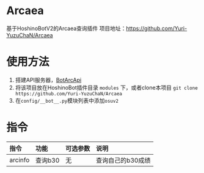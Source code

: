 # Arcaea

基于HoshinoBotV2的Arcaea查询插件
项目地址：https://github.com/Yuri-YuzuChaN/Arcaea

# 使用方法

1. 搭建API服务器，[BotArcApi](https://github.com/TheSnowfield/BotArcAPI)
2. 将该项目放在HoshinoBot插件目录 `modules` 下，或者clone本项目 `git clone https://github.com/Yuri-YuzuChaN/Arcaea`
3. 在`config/__bot__.py`模块列表中添加`osuv2`

# 指令
| 指令    | 功能             | 可选参数                        | 说明                                                         |
| :------ | :--------------- | :------------------------------ | :----------------------------------------------------------- |
| arcinfo | 查询b30          |无                              |  查询自己的b30成绩     |
